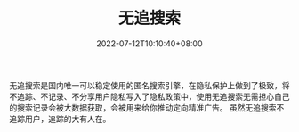 ﻿---
weight: 
title: "无追搜索"
description: "无追搜索是国内唯一可以稳定使用的匿名搜索引擎，在隐私保护上做到了极致，将不追踪、不记录、不分享用户隐私写入了隐私政策中，使用无追搜索无需担心自己的搜索记录会被大数据获取，会被用来给你推动定向精准广告。 虽然无追搜索不追踪用户，追踪的大有人在。"
date: 2022-07-12T10:10:40+08:00
lastmod: 2022-07-12T10:10:40+08:00
draft: false
authors: ["Cindy"]
featuredImage: "37.png"
link: "https://www.wuzhuiso.com/"
tags: ["无追搜索","元搜索"]
categories: ["navigation"]
navigation: ["元搜索"]
lightgallery: true
toc: true
pinned: false
recommend: false
recommend1: false
---
无追搜索是国内唯一可以稳定使用的匿名搜索引擎，在隐私保护上做到了极致，将不追踪、不记录、不分享用户隐私写入了隐私政策中，使用无追搜索无需担心自己的搜索记录会被大数据获取，会被用来给你推动定向精准广告。 虽然无追搜索不追踪用户，追踪的大有人在。
